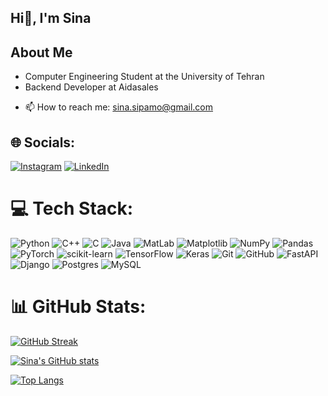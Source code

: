 ## Hi👋, I'm Sina

## About Me
- Computer Engineering Student at the University of Tehran
- Backend Developer at Aidasales
<!-- - Research Assistant focusing on GBL(Game Based Learning) at TELAB -->

- 📫 How to reach me: sina.sipamo@gmail.com

## 🌐 Socials:

[![Instagram](https://img.shields.io/badge/Instagram-%23E4405F.svg?logo=Instagram&logoColor=white)](https://instagram.com/m.sina.parvizi) [![LinkedIn](https://img.shields.io/badge/LinkedIn-%230077B5.svg?logo=linkedin&logoColor=white)](https://linkedin.com/in/mohammad-sina-parvizi)

# 💻 Tech Stack:

![Python](https://img.shields.io/badge/python-3670A0?style=for-the-badge&logo=python&logoColor=ffdd54) ![C++](https://img.shields.io/badge/c++-%2300599C.svg?style=for-the-badge&logo=c%2B%2B&logoColor=white) ![C](https://img.shields.io/badge/c-%2300599C.svg?style=for-the-badge&logo=c&logoColor=white) ![Java](https://img.shields.io/badge/java-%23ED8B00.svg?style=for-the-badge&logo=openjdk&logoColor=white) ![MatLab](https://img.shields.io/badge/MatLab-%23D00000.svg?style=for-the-badge&logo=MatLab&logoColor=white) ![Matplotlib](https://img.shields.io/badge/Matplotlib-%23ffffff.svg?style=for-the-badge&logo=Matplotlib&logoColor=black) ![NumPy](https://img.shields.io/badge/numpy-%23013243.svg?style=for-the-badge&logo=numpy&logoColor=white) ![Pandas](https://img.shields.io/badge/pandas-%23150458.svg?style=for-the-badge&logo=pandas&logoColor=white) ![PyTorch](https://img.shields.io/badge/PyTorch-%23EE4C2C.svg?style=for-the-badge&logo=PyTorch&logoColor=white) ![scikit-learn](https://img.shields.io/badge/scikit--learn-%23F7931E.svg?style=for-the-badge&logo=scikit-learn&logoColor=white) ![TensorFlow](https://img.shields.io/badge/TensorFlow-%23FF6F00.svg?style=for-the-badge&logo=TensorFlow&logoColor=white) ![Keras](https://img.shields.io/badge/Keras-%23D00000.svg?style=for-the-badge&logo=Keras&logoColor=white) ![Git](https://img.shields.io/badge/git-%23F05033.svg?style=for-the-badge&logo=git&logoColor=white) ![GitHub](https://img.shields.io/badge/github-%23121011.svg?style=for-the-badge&logo=github&logoColor=white) ![FastAPI](https://img.shields.io/badge/FastAPI-005571?style=for-the-badge&logo=fastapi) ![Django](https://img.shields.io/badge/django-%23092E20.svg?style=for-the-badge&logo=django&logoColor=white) ![Postgres](https://img.shields.io/badge/postgres-%23316192.svg?style=for-the-badge&logo=postgresql&logoColor=white) ![MySQL](https://img.shields.io/badge/mysql-4479A1.svg?style=for-the-badge&logo=mysql&logoColor=white)


# 📊 GitHub Stats:

<!-- ![](https://github-readme-streak-stats.herokuapp.com/?user=mosipamo&theme=tokyonight&hide_border=false)<br/> -->

[![GitHub Streak](https://streak-stats.demolab.com?user=mosipamo&theme=tokyonight-duo)](https://git.io/streak-stats)

[![Sina's GitHub stats](https://github-readme-stats.vercel.app/api?username=mosipamo&show_icons=true&theme=tokyonight)](https://github.com/mosipamo/github-readme-stats)

[![Top Langs](https://github-readme-stats.vercel.app/api/top-langs/?username=mosipamo&theme=tokyonight&hide_border=false&layout=compact)](https://github.com/mosipamo/github-readme-stats)


<!-- [![](https://visitcount.itsvg.in/api?id=mosipamo&icon=5&color=0)](https://visitcount.itsvg.in) -->
